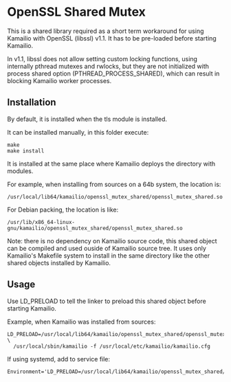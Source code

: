 # OpenSSL Shared Mutex #

This is a shared library required as a short term workaround for using Kamailio
with OpenSSL (libssl) v1.1. It has to be pre-loaded before starting Kamailio.

In v1.1, libssl does not allow setting custom locking functions, using internally
pthread mutexes and rwlocks, but they are not initialized with process shared
option (PTHREAD_PROCESS_SHARED), which can result in blocking Kamailio worker
processes.

## Installation ##

By default, it is installed when the tls module is installed.

It can be installed manually, in this folder execute:

```
make
make install
```

It is installed at the same place where Kamailio deploys the directory with
modules.

For example, when installing from sources on a 64b system, the location is:

```
/usr/local/lib64/kamailio/openssl_mutex_shared/openssl_mutex_shared.so
```

For Debian packing, the location is like:

```
/usr/lib/x86_64-linux-gnu/kamailio/openssl_mutex_shared/openssl_mutex_shared.so
```

Note: there is no dependency on Kamailio source code, this shared object can
be compiled and used ouside of Kamailio source tree. It uses only Kamailio's
Makefile system to install in the same directory like the other shared objects
installed by Kamailio.

## Usage ##

Use LD_PRELOAD to tell the linker to preload this shared object before starting
Kamailio.

Example, when Kamailio was installed from sources:

```
LD_PRELOAD=/usr/local/lib64/kamailio/openssl_mutex_shared/openssl_mutex_shared.so \
  /usr/local/sbin/kamailio -f /usr/local/etc/kamailio/kamailio.cfg
```

If using systemd, add to service file:

```
Environment='LD_PRELOAD=/usr/local/lib64/kamailio/openssl_mutex_shared/openssl_mutex_shared.so'
```

